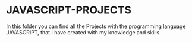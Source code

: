 # JAVASCRIPT-PROJECTS
In this folder you can find all the Projects with the programming language JAVASCRIPT, that I have created with my knowledge and skills.
